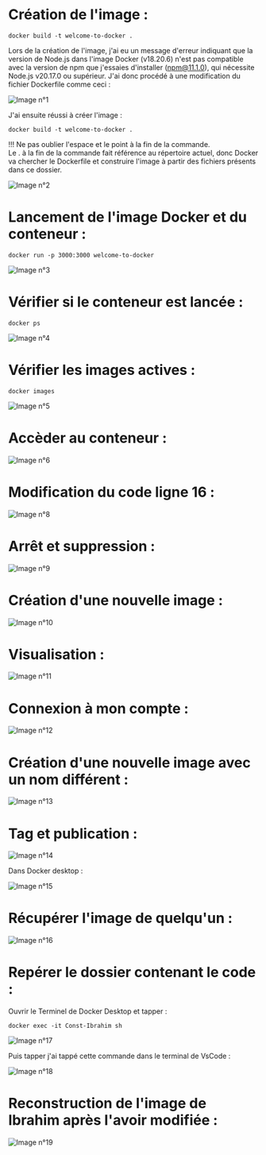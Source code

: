 # Création de l'image :

```
docker build -t welcome-to-docker .
```

Lors de la création de l'image, j'ai eu un message d'erreur indiquant que la version de Node.js dans l'image Docker (v18.20.6) n'est pas compatible avec la version de npm que j'essaies d'installer (npm@11.1.0), qui nécessite Node.js v20.17.0 ou supérieur. J'ai donc procédé à une modification du fichier Dockerfile comme ceci  :

![Image n°1](welcome-to-docker/image/1.png)

J'ai ensuite réussi à créer l'image :
```
docker build -t welcome-to-docker .
```  
!!! Ne pas oublier l'espace et le point à la fin de la commande.  
Le . à la fin de la commande fait référence au répertoire actuel, donc Docker va chercher le Dockerfile et construire l'image à partir des fichiers présents dans ce dossier.
  
![Image n°2](welcome-to-docker/image/2.png)
  
  

# Lancement de l'image Docker et du conteneur :  
```
docker run -p 3000:3000 welcome-to-docker
```

![Image n°3](welcome-to-docker/image/3.png)
  


# Vérifier si le conteneur est lancée :
```
docker ps
```
  
![Image n°4](welcome-to-docker/image/4.png)
  


# Vérifier les images actives :

```
docker images
```

![Image n°5](welcome-to-docker/image/5.png)
  


# Accèder au conteneur :
  
![Image n°6](welcome-to-docker/image/6.png)
  


# Modification du code ligne 16 :

![Image n°8](welcome-to-docker/image/8.png)



# Arrêt et suppression :

![Image n°9](welcome-to-docker/image/9.png)



# Création d'une nouvelle image :

![Image n°10](welcome-to-docker/image/10.png)


# Visualisation :

![Image n°11](welcome-to-docker/image/11.png)


# Connexion à mon compte :

![Image n°12](welcome-to-docker/image/12.png)


# Création d'une nouvelle image avec un nom différent :

![Image n°13](welcome-to-docker/image/13.png)


# Tag et publication :

![Image n°14](welcome-to-docker/image/14.png)

Dans Docker desktop :

![Image n°15](welcome-to-docker/image/15.png)
 

# Récupérer l'image de quelqu'un :

![Image n°16](welcome-to-docker/image/16.png)


# Repérer le dossier contenant le code :

Ouvrir le Terminel de Docker Desktop et tapper :
```
docker exec -it Const-Ibrahim sh
```

![Image n°17](welcome-to-docker/image/17.png)


Puis tapper j'ai tappé cette commande dans le terminal de VsCode :

![Image n°18](welcome-to-docker/image/18.png)


# Reconstruction de l'image de Ibrahim après l'avoir modifiée :


![Image n°19](welcome-to-docker/image/19.png)
